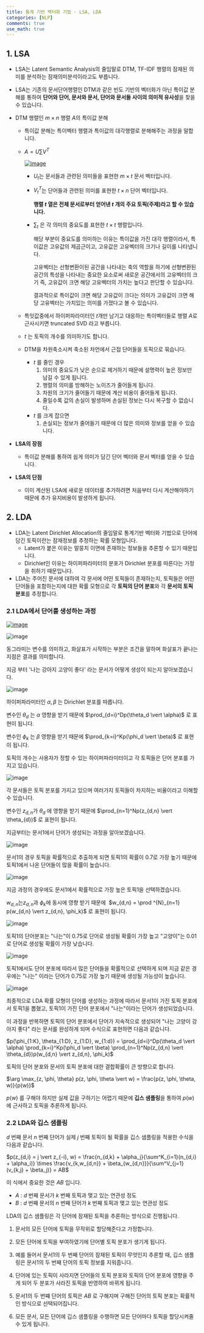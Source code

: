 ```yaml
---
title: 통계 기반 벡터화 기법 - LSA, LDA
categories: [NLP]
comments: true
use_math: true
---
```




## 1. LSA

- LSA는 Latent Semantic Analysis의 줄임말로 DTM, TF-IDF 행렬의 잠재된 의미를 분석하는 잠재의미분석이라고도 부릅니다.

- LSA는 기존의 문서단어행렬인 DTM과 같은 빈도 기반의 벡터화가 아닌 특이값 분해를 통하여 **단어와 단어, 문서와 문서, 단어와 문서들 사이의 의미적 유사성**을 찾을 수 있습니다.

- DTM 행렬인 $m \times n$​ 행렬  $A$​의 특이값 분해

  - 특이값 분해는 특이벡터 행렬과 특이값의 대각행렬로 분해해주는 과정을 말합니다.

  - $A = U\sum V^T$​

    [![image](https://user-images.githubusercontent.com/51338268/145351468-4bf031a1-005a-4c25-af14-76fe4f52fd0b.png)](https://wikidocs.net/24949)

    - $U_t$​​ 는 문서들과 관련된 의미들을 표현한 $m \times t$​ 문서 벡터입니다.

    - $V^T_t$​ 는 단어들과 관련된 의미를 표현한 $t \times n$​​ 단어 벡터입니다. 

      **행렬 $t$​ 열은 전체 문서로부터 얻어낸 $t$​ 개의 주요 토픽(주제)라고 할 수 있습니다.**

    - $\sum_t$ 은 각 의미의 중요도를 표현한 $t \times t$​ 행렬입니다. 

      해당 부분이 중요도를 의미하는 이유는 특이값을 가진 대각 행렬이라서, 특이값은 고유값의 제곱근이고, 고유값은 고유벡터의 크기나 길이를 나타냅니다.

      고유벡터는 선형변환이된 공간을 나타내는 축의 역할을 하기에 선형변환된 공간의 특성을 나타내는 중요한 요소로써 새로운 공간에서의 고유벡터의 크기 즉, 고유값이 크면 해당 고유벡터의 가치는 높다고 판단할 수 있습니다.

      결과적으로 특이값이 크면 해당 고유값이 크다는 의미가 고유값이 크면 해당 고유벡터는 가치있는 의미를 가졌다고 볼 수 있습니다.

  - 특잇값중에서 하이퍼파라미터인 $t$개만 남기고 대응하는 특이벡터들로 행렬 $A$로 근사시키면 truncated SVD 라고 부릅니다.
  - $t$​ 는 토픽의 개수를 의미하기도 합니다.
  - DTM을 차원축소시켜 축소된 차언에서 근접 단어들을 토픽으로 묶습니다.
    - $t$​ 를 줄인 경우
      1. 의미의 중요도가 낮은 순으로 제거하기 때문에 설명력이 높은 정보만 남길 수 있게 됩니다.
      2. 행렬의 의미를 방해하는 노이즈가 줄어들게 됩니다.
      3. 차원의 크기가 줄어들기 때문에 계산 비용이 줄어들게 됩니다.
      4. 줄일수록 값의 손실이 발생하며 손실된 정보는 다시 복구할 수 없습니다.
    - $t$ 를 크게 잡으면 
      1. 손실되는 정보가 줄어들기 때문에 더 많은 의미와 정보를 얻을 수 있습니다.

- **LSA의 장점**

  - 특이값 분해를 통하여 쉽게 의미가 담긴 단어 벡터와 문서 벡터를 얻을 수 있습니다.

- **LSA의 단점**

  - 이미 계산된 LSA에 새로운 데이터를 추가하려면 처음부터 다시 계산해야하기 때문에 추가 유지비용이 발생하게 됩니다.



## 2. LDA

- LDA는 Latent Dirichlet Allocation의 줄임말로 통계기반 벡터화 기법으로 단어에 담긴 토픽이란는 잠재정보를 추정하는 확률 모형입니다.
  - Latent가 붙은 이유는 말뭉치 이면에 존재하는 정보들을 추론할 수 있기 때문입니다.
  - Dirichlet인 이유는 하이퍼파라미터의 분포가 Dirichlet 분포를 따른다는 가정을 취하기 때문입니다.  
- LDA는 주어진 문서에 대하여 각 문서에 어떤 토픽들이 존재하는지, 토픽들은 어떤 단어들을 포함하는지에 대한 확률 모형으로 각 **토픽의 단어 분포**와 각 **문서의 토픽 분포**를 추정합니다.



### 2.1 LDA에서 단어를 생성하는 과정

[![image](https://user-images.githubusercontent.com/51338268/145539495-8aaa150c-0e5b-477e-b45a-f54a6f08242b.png)](https://rokrokss.com/post/2018/09/26/lda-%EC%9E%A0%EC%9E%AC-%EB%94%94%EB%A6%AC%ED%81%B4%EB%A0%88-%ED%95%A0%EB%8B%B9-latent-dirichlet-allocation-%EC%84%A4%EB%AA%85.html)

![image](https://user-images.githubusercontent.com/51338268/145594616-96f23c93-5916-4730-a2a8-820b7ace5024.png)

동그라미는 변수를 의미하고, 화살표가 시작하는 부분은 조건을 말하며 화살표가 끝나는 지점은 결과를 의미합니다.

지금 부터 '나는 강아지 고양이 좋다' 라는 문서가 어떻게 생성이 되는지 알아보겠습니다.

![image](https://user-images.githubusercontent.com/51338268/145607925-c6b14542-832e-4105-a1ca-5316bd338d47.png)

하이퍼파라미터인 $\alpha, \beta$​​​​​ 는 Dirichlet 분포를 따릅니다. 

변수인 $\theta_d$​​​​​​​​ 는 $\alpha$​​​​​​​ 영향을 받기 때문에 $\prod_{d=i}^Dp(\theta_d \vert \alpha)$​​​​​​​​​ 로 표현이 됩니다.

변수인 $\phi_k$​ 는 $\beta$​ 영향을 받기 때문에 $\prod_{k=i}^Kp(\phi_d \vert \beta)$​ 로 표현이 됩니다.  

토픽의 개수는 사용자가 정할 수 있는 하이퍼파라미터이고 각 토픽들은 단어 분포를 가지고 있습니다.

![image](https://user-images.githubusercontent.com/51338268/145595489-3b36384d-c77e-47d1-9bfa-b57ca8e68f9f.png)

각 문서들은 토픽 분포를 가지고 있으며 여러가지 토픽들이 차지하는 비율이라고 이해할 수 있습니다.

변수인 $z_{d,n}$​​​​​​​ 가  $\theta_{d}$​​​​​​​ 에 영향을 받기 때문에 $\prod_{n=1}^Np(z_{d,n} \vert \theta_{d})$​​​​​​​ 로 표현이 됩니다.

지금부터는 문서1에서 단어가 생성되는 과정을 알아보겠습니다.

![image](https://user-images.githubusercontent.com/51338268/145596127-1f2c9203-2cca-43da-8999-3e2a2528a5bb.png)

문서1의 경우 토픽을 확률적으로 추출하게 되면 토픽1의 확률이 0.7로 가장 높기 때문에 토픽1에서 나온 단어들이 많을 확률이 높습니다.

![image](https://user-images.githubusercontent.com/51338268/145596273-205faefe-18bd-46d6-af80-61e43be78d53.png)

지금 과정의 경우에도 문서1에서 확률적으로 가장 높은 토픽1을 선택하겠습니다.

$w_{d,n}$​는$z_{d,n}$​과 $\phi_{k}$에 동시에 영향 받기 때문에 ​ $w_{d,n} = \prod ^{N}_{n=1} p(w_{d,n} \vert z_{d,n}, \phi_k)$ 로 표현이 됩니다.​​​​

![image](https://user-images.githubusercontent.com/51338268/145596848-b2c19734-d691-47b7-a87f-7f4491825332.png)

토픽1의 단어분포는 "나는"이 0.75로 단어로 생성될 확률이 가장 높고 "고양이"는 0.01로 단어로 생성될 확률이 가장 낮습니다.



![image](https://user-images.githubusercontent.com/51338268/145598640-f2a9086c-1f23-4b61-85a6-cfb122cb732e.png)

토픽1에서도 단어 분포에 따라서 많은 단어들을 확률적으로 선택하게 되며 지금 같은 경우에는 "나는" 이라는 단어가 0.75로 가장 높기 때문에 생성될 가능성이 높습니다.

![image](https://user-images.githubusercontent.com/51338268/145599038-e87bc8b4-0edb-45fe-a4ec-781cd18f20a3.png)

최종적으로 LDA 확률 모형이 단어를 생성하는 과정에 따라서 문서1이 가진 토픽 분포에서 토픽1을 뽑혔고, 토픽1이 가진 단어 분포에서 "나는"이라는 단어가 생성되었습니다.

이 과정을 반복하면 토픽의 단어 분포에서 단어가 지속적으로 생성되어 "나는 고양이 강아지 좋다" 라는 문서를 완성하게 되며 수식으로 표현하면 다음과 같습니다.

$p(\phi_{1:K}, \theta_{1:D}, z_{1:D}, w_{1:d}) = \prod_{d=i}^Dp(\theta_d \vert \alpha) \prod_{k=i}^Kp(\phi_d \vert \beta) \prod_{n=1}^Np(z_{d,n} \vert \theta_{d})p(w_{d,n} \vert z_{d,n}, \phi_k)$

토픽의 단어 분포와 문서의 토픽 분포에 대한 결합확률이 큰 방향으로 합니다.

$\arg \max_{z, \phi, \theta} p(z, \phi, \theta \vert w) = \frac{p(z, \phi, \theta, w)}{p(w)}$​

$p(w)$​​ 를 구해야 하지만 실제 값을 구하기는 어렵기 때문에 **깁스 샘플링**을 통하여 $p(w)$​​ 에 근사하고 토픽을 추론하게 됩니다.



### 2.2 LDA와 깁스 샘플링

$d$​ 번째 문서 $n$​ 번째 단어가 실제 $j$ 번째 토픽이 될 확률을 깁스 샘플링을 적용한 수식을 다음과 같습니다.

$p(z_{d,i} = j \vert z_{-i}, w) = \frac{n_{d,k} + \alpha_j}{\sum^K_{i=1}(n_{d,i} + \alpha_i)} \times \frac{v_{k,w_{d,n}} + \beta_{w_{d,n}}}{\sum^V_{j=1}(v_{k,j} + \beta_j)} = AB$​

이 식에서 중요한 것은 $AB$ 입니다.

- $A$ : $d$ 번째 문서가 $k$ 번째 토픽과 맺고 있는 연관성 정도
- $B$​ : $d$​ 번째 문서의 $n$ 번째 단어가 $k$​ 번째 토픽과 맺고 있는 연관성 정도

LDA의 깁스 샘플링은 각 단어에 잠재된 토픽을 추론하는 방식으로 진행됩니다.

1. 문서의 모든 단어에 토픽을 무작위로 할당해준다고 가정합니다.

2. 모든 단어에 토픽을 부여하였기에 단어별 토픽 분포가 생기게 됩니다.

3. 예를 들어서 문서1의 두 번째 단어의 잠재된 토픽이 무엇인지 추론할 때, 깁스 샘플링은 문서1의 두 번째 단어의 토픽 정보를 지워줍니다.

4. 단어에 있는 토픽이 사라지면 단어들의 토픽 분포와 토픽의 단어 분포에 영향을 주게 되어 두 분포가 사라진 토픽을 반영하여 바뀌게 됩니다.

5. 문서1의 두 번쨰 단어의 토픽은 $AB$ 로 구해지며 구해진 단어의 토픽 분포는 확률적인 방식으로 선택되어집니다.
6. 모든 문서, 모든 단어에 깁스 샘플링을 수행하면 모든 단어마다 토픽을 할당시켜줄 수 있게 됩니다.


